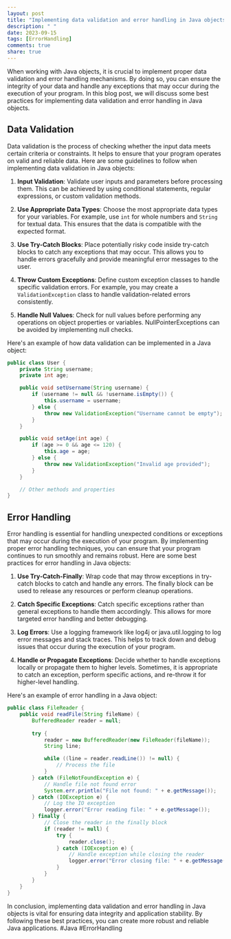 ```yaml
---
layout: post
title: "Implementing data validation and error handling in Java objects"
description: " "
date: 2023-09-15
tags: [ErrorHandling]
comments: true
share: true
---
```


When working with Java objects, it is crucial to implement proper data validation and error handling mechanisms. By doing so, you can ensure the integrity of your data and handle any exceptions that may occur during the execution of your program. In this blog post, we will discuss some best practices for implementing data validation and error handling in Java objects.

## Data Validation

Data validation is the process of checking whether the input data meets certain criteria or constraints. It helps to ensure that your program operates on valid and reliable data. Here are some guidelines to follow when implementing data validation in Java objects:

1. **Input Validation**: Validate user inputs and parameters before processing them. This can be achieved by using conditional statements, regular expressions, or custom validation methods.

2. **Use Appropriate Data Types**: Choose the most appropriate data types for your variables. For example, use `int` for whole numbers and `String` for textual data. This ensures that the data is compatible with the expected format.

3. **Use Try-Catch Blocks**: Place potentially risky code inside try-catch blocks to catch any exceptions that may occur. This allows you to handle errors gracefully and provide meaningful error messages to the user.

4. **Throw Custom Exceptions**: Define custom exception classes to handle specific validation errors. For example, you may create a `ValidationException` class to handle validation-related errors consistently.

5. **Handle Null Values**: Check for null values before performing any operations on object properties or variables. NullPointerExceptions can be avoided by implementing null checks.

Here's an example of how data validation can be implemented in a Java object:

```java
public class User {
    private String username;
    private int age;

    public void setUsername(String username) {
        if (username != null && !username.isEmpty()) {
            this.username = username;
        } else {
            throw new ValidationException("Username cannot be empty");
        }
    }

    public void setAge(int age) {
        if (age >= 0 && age <= 120) {
            this.age = age;
        } else {
            throw new ValidationException("Invalid age provided");
        }
    }

    // Other methods and properties
}
```

## Error Handling

Error handling is essential for handling unexpected conditions or exceptions that may occur during the execution of your program. By implementing proper error handling techniques, you can ensure that your program continues to run smoothly and remains robust. Here are some best practices for error handling in Java objects:

1. **Use Try-Catch-Finally**: Wrap code that may throw exceptions in try-catch blocks to catch and handle any errors. The finally block can be used to release any resources or perform cleanup operations.

2. **Catch Specific Exceptions**: Catch specific exceptions rather than general exceptions to handle them accordingly. This allows for more targeted error handling and better debugging.

3. **Log Errors**: Use a logging framework like log4j or java.util.logging to log error messages and stack traces. This helps to track down and debug issues that occur during the execution of your program.

4. **Handle or Propagate Exceptions**: Decide whether to handle exceptions locally or propagate them to higher levels. Sometimes, it is appropriate to catch an exception, perform specific actions, and re-throw it for higher-level handling.

Here's an example of error handling in a Java object:

```java
public class FileReader {
    public void readFile(String fileName) {
        BufferedReader reader = null;
        
        try {
            reader = new BufferedReader(new FileReader(fileName));
            String line;

            while ((line = reader.readLine()) != null) {
                // Process the file
            }
        } catch (FileNotFoundException e) {
            // Handle file not found error
            System.err.println("File not found: " + e.getMessage());
        } catch (IOException e) {
            // Log the IO exception
            logger.error("Error reading file: " + e.getMessage());
        } finally {
            // Close the reader in the finally block
            if (reader != null) {
                try {
                    reader.close();
                } catch (IOException e) {
                    // Handle exception while closing the reader
                    logger.error("Error closing file: " + e.getMessage());
                }
            }
        }
    }
}
```

In conclusion, implementing data validation and error handling in Java objects is vital for ensuring data integrity and application stability. By following these best practices, you can create more robust and reliable Java applications. #Java #ErrorHandling